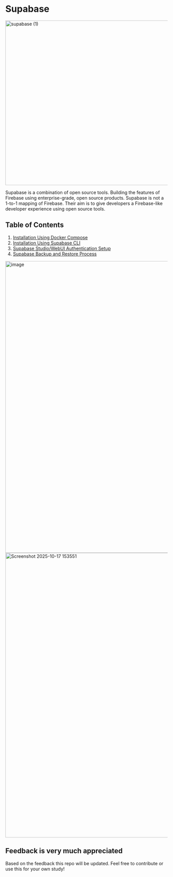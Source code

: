 # Supabase

<img width="1383" height="512" alt="supabase (1)" src="https://github.com/user-attachments/assets/c8cb24be-11f5-4034-a217-1618adce9c5e" />

Supabase is a combination of open source tools. Building the features of Firebase using enterprise-grade, open source products. Supabase is not a 1-to-1 mapping of Firebase. Their aim is to give developers a Firebase-like developer experience using open source tools.

##  Table of Contents

1. [Installation Using Docker Compose](01-supabase-docker-compose.md)
2. [Installation Using Supabase CLI](02-supabase-cli.md)
3. [Supabase Studio/WebUI Authentication Setup](03-Studio-authentication.md)
4. [Supabase Backup and Restore Process](04-backup-restore.md)

<img width="1908" height="907" alt="image" src="https://github.com/user-attachments/assets/398ef543-a441-4685-a4d6-c56b565ab0f2" />
<img width="1912" height="885" alt="Screenshot 2025-10-17 153551" src="https://github.com/user-attachments/assets/dc8ac23a-ba16-4b43-b6f5-186f252c54a7" />

##  Feedback is very much appreciated

Based on the feedback this repo will be updated. Feel free to contribute or use this for your own study!
